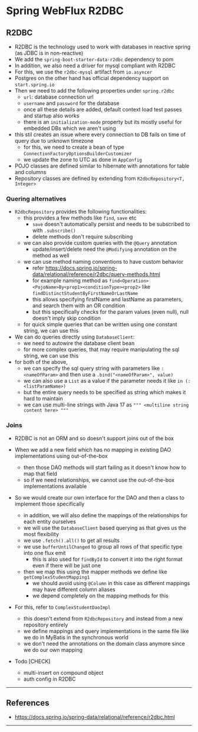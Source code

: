 # Spring WebFlux R2DBC

## R2DBC

- R2DBC is the technology used to work with databases in reactive spring (as JDBC is in non-reactive)
- We add the `spring-boot-starter-data-r2dbc` dependency to pom
- In addition, we also need a driver for mysql compliant with R2DBC
- For this, we use the `r2dbc-mysql` artifact from `io.asyncer`
- Postgres on the other hand has official dependency support on `start.spring.io`
- Then we need to add the following properties under `spring.r2dbc`
  - `url`: database connection url
  - `username` and `password` for the database
  - once all these details are added, default context load test passes and startup also works
  - there is an `initialization-mode` property but its mostly useful for embedded DBs which we aren't using
- this stil creates an issue where every connection to DB fails on time of query due to unknown timezone
  - for this, we need to create a bean of type `ConnectionFactoryOptionsBuilderCustomizer`
  - we update the zone to UTC as done in `AppConfig`
- POJO classes are defined similar to hibernate with annotations for table and columns
- Repository classes are defined by extending from `R2dbcRepository<T, Integer>`

### Quering alternatives

- `R2dbcRepository` provides the following functionalities:
  - this provides a few methods like `find`, `save` etc
    - `save` doesn't automatically persist and needs to be subscribed to with `.subscribe()`
    - delete methods don't require subscribing
  - we can also provide custom queries with the `@Query` annotation
    - update/insert/delete need the `@Modifying` annotation on the method as well
  - we can use method naming conventions to have custom behavior
    - refer https://docs.spring.io/spring-data/relational/reference/r2dbc/query-methods.html
    - for example naming method as `find<Operation><PojoName>By<prop1><conditionType><prop2>` like `findDistinctStudentByFirstNameOrLastName`
    - this allows specifying firstName and lastName as parameters, and search them with an OR condition
    - but this specifically checks for the param values (even null), null doesn't imply skip condition
  - for quick simple queries that can be written using one constant string, we can use this
- We can do queries directly using `DatabaseClient`:
  - we need to autowire the database client bean
  - for more complex queries, that may require manipulating the sql string, we can use this
- for both of the above, 
  - we can specify the sql query string with parameters like `:<nameOfParam>` and then use a `.bind("<nameOfParam>", value)`
  - we can also use a `List` as a value if the parameter needs it like `in (:<listParamName>)`
  - but the entire query needs to be specified as string which makes it hard to maintain
  - we can use multi-line strings with Java 17 as `""" <multiline string content here> """`

### Joins

- R2DBC is not an ORM and so doesn't support joins out of the box
- When we add a new field which has no mapping in existing DAO implementations using out-of-the-box
  - then those DAO methods will start failing as it doesn't know how to map that field
  - so if we need relationships, we cannot use the out-of-the-box implementations available
- So we would create our own interface for the DAO and then a class to implement those specifically
  - in addition, we will also define the mappings of the relationships for each entity ourselves
  - we will use the `DatabaseClient` based querying as that gives us the most flexibility
  - we use `.fetch().all()` to get all results
  - we use `bufferUntilChanged` to group all rows of that specific type into one flux emit
    - this is also used for `findById` to convert it into the right format even if there will be just one
  - then we map this using the mapper methods we define like `getComplexStudentMapping1`
    - we should avoid using `@Column` in this case as different mappings may have different column aliases
    - we depend completely on the mapping methods for this
- For this, refer to `ComplexStudentDaoImpl`
  - this doesn't extend from `R2dbcRepository` and instead from a new repository entirely
  - we define mappings and query implementations in the same file like we do in MyBatis in the synchronous world
  - we don't need the annotations on the domain class anymore since we do our own mapping

- Todo [CHECK]
  - multi-insert on compound object
  - auth config in R2DBC

---

## References

- https://docs.spring.io/spring-data/relational/reference/r2dbc.html

---

